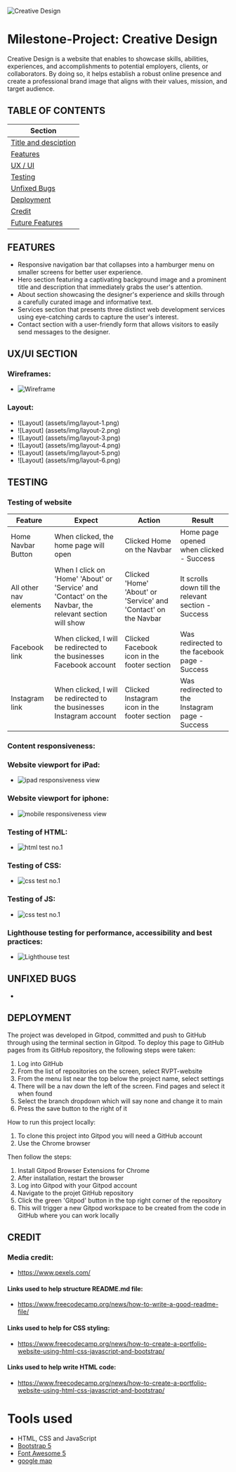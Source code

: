 ![Creative Design](assets/img/image-1.png)

# Milestone-Project: Creative Design

Creative Design is a website that enables to showcase skills, abilities, experiences, and accomplishments to potential employers, clients, or collaborators. By doing so, it helps establish a robust online presence and create a professional brand image that aligns with their values, mission, and target audience.

## TABLE OF CONTENTS
| Section |
| --- |
| [Title and desciption](#milestone-project) |
| [Features](#features) |
| [UX / UI](#uxui-section) |
| [Testing](#testing) |
| [Unfixed Bugs](#unfixed-bugs) |
| [Deployment](#deployment) |
| [Credit](#credit) |
| [Future Features](#future-features) |


## FEATURES
- Responsive navigation bar that collapses into a hamburger menu on smaller screens for better user experience.
- Hero section featuring a captivating background image and a prominent title and description that immediately grabs the user's attention.
- About section showcasing the designer's experience and skills through a carefully curated image and informative text.
- Services section that presents three distinct web development services using eye-catching cards to capture the user's interest.
- Contact section with a user-friendly form that allows visitors to easily send messages to the designer.

## UX/UI SECTION 

### Wireframes:
- ![Wireframe](assets/img/wireframe-1.png)

### Layout:
- ![Layout] (assets/img/layout-1.png)
- ![Layout] (assets/img/layout-2.png)
- ![Layout] (assets/img/layout-3.png)
- ![Layout] (assets/img/layout-4.png)
- ![Layout] (assets/img/layout-5.png)
- ![Layout] (assets/img/layout-6.png)

## TESTING

### Testing of website
| Feature | Expect | Action | Result |
| --- | --- | --- | --- |
| Home Navbar Button | When clicked, the home page will open | Clicked Home on the Navbar | Home page opened when clicked - Success |
| All other nav elements | When I click on 'Home' 'About' or 'Service' and 'Contact' on the Navbar, the relevant section will show | Clicked 'Home' 'About' or 'Service' and 'Contact' on the Navbar | It scrolls down till the relevant section - Success |
| Facebook link | When clicked, I will be redirected to the businesses Facebook account | Clicked Facebook icon in the footer section | Was redirected to the facebook page - Success |
| Instagram link | When clicked, I will be redirected to the businesses Instagram account | Clicked Instagram icon in the footer section | Was redirected to the Instagram page - Success |

### Content responsiveness: 

### Website viewport for iPad:
- ![ipad responsiveness view](assests/img/viewport-test-ipad-air.png)

### Website viewport for iphone:  
- ![mobile responsiveness view](assests/img/viewport-test-iphone-xr.png)


### Testing of HTML:  
- ![html test no.1](assests/img/code-validitation-html.png)

### Testing of CSS:  
- ![css test no.1](assests/img/code-validitation-css.png)

### Testing of JS:
- ![css test no.1](assests/img/code-validitation-js.png)

### Lighthouse testing for performance, accessibility and best practices:
- ![Lighthouse test](assets/img/testing-lighthouse-1.png)

## UNFIXED BUGS
- 

## DEPLOYMENT
The project was developed in Gitpod, committed and push to GitHub through using the terminal section in Gitpod.
To deploy this page to GitHub pages from its GitHub repository, the following steps were taken:
1. Log into GitHub
2. From the list of repositories on the screen, select RVPT-website
3. From the menu list near the top below the project name, select settings
4. There will be a nav down the left of the screen. Find pages and select it when found
5. Select the branch dropdown which will say none and change it to main
6. Press the save button to the right of it

How to run this project locally:
1. To clone this project into Gitpod you will need a GitHub account
2. Use the Chrome browser

Then follow the steps:
1. Install Gitpod Browser Extensions for Chrome
2. After installation, restart the browser
3. Log into Gitpod with your Gitpod account
4. Navigate to the projet GitHub repository
5. Click the green 'Gitpod' button in the top right corner of the repository
6. This will trigger a new Gitpod workspace to be created from the code in GitHub where you can work locally

## CREDIT  

### Media credit:
- https://www.pexels.com/

#### Links used to help structure README.md file:  
- https://www.freecodecamp.org/news/how-to-write-a-good-readme-file/  

#### Links used to help for CSS styling:  
- https://www.freecodecamp.org/news/how-to-create-a-portfolio-website-using-html-css-javascript-and-bootstrap/ 

#### Links used to help write HTML code:  
- https://www.freecodecamp.org/news/how-to-create-a-portfolio-website-using-html-css-javascript-and-bootstrap/ 


# Tools used #

- HTML, CSS and JavaScript
- [Bootstrap 5](https://getbootstrap.com/docs/5.0/getting-started/introduction/)
- [Font Awesome 5](https://fontawesome.com/)
- [google map](https://www.embed-map.com/)